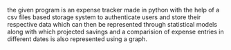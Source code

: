 the given program is an expense tracker made in python with the help of a csv files based storage system to authenticate users and store their respective data 
which can then be represented through statistical models along with which projected savings and a comparision of expense entries in different dates is also represented using a graph.
